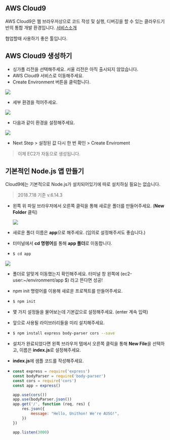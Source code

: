 ## AWS Cloud9

AWS Cloud9은 웹 브라우저상으로 코드 작성 및 실행, 디버깅을 할 수 있는 클라우드기반의 통합 개발 환경입니다. [서비스소개](https://aws.amazon.com/ko/cloud9/?nc2=h_m1)

협업할때 사용하기 좋은 툴입니다. 



## AWS Cloud9 생성하기

- 싱가폴 리전을 선택해주세요. 서울 리전은 아직 출시되지 않았습니다. 
- AWS Cloud9 서비스로 이동해주세요.
- Create Environment 버튼을 클릭합니다.

![](/Users/Seohyun/Desktop/DailyProj/unithon-seminar/1_C9/images/createEnvironment.png)

- 세부 환경을 적어주세요.

![](/Users/Seohyun/Desktop/DailyProj/unithon-seminar/1_C9/images/setting.png)

- 다음과 같이 환경을 설정해주세요.

![](/Users/Seohyun/Desktop/DailyProj/unithon-seminar/1_C9/images/setting_2.png)

- Next Step > 설정된 값 다시 한 번 확인 > Create Enviroment

> 이제 EC2가 자동으로 생성됩니다.



## 기본적인 Node.js 앱 만들기

Cloud9에는 기본적으로 Node.js가 설치되어있기에 따로 설치하실 필요는 없습니다.

> 2018.7.18 기준 v.6.14.3



- 왼쪽 위 파일 브라우저에서 오른쪽 클릭을 통해 새로운 폴더를 만들어주세요. (**New Folder** 클릭)

  ![](/Users/Seohyun/Desktop/DailyProj/unithon-seminar/1_C9/images/newFolder.png)

- 새로운 폴더 이름은 **app**으로 해주세요. (임의로 설정해주셔도 좋습니다.)

- 터미널에서 **cd 명령어**를 통해 **app 폴더**로 이동합니다.

- ```bash
  $ cd app
  ```

![](/Users/Seohyun/Desktop/DailyProj/unithon-seminar/1_C9/images/cdapp.png)

- 폴더로 알맞게 이동했는지 확인해주세요. 터미널 창 왼쪽에 (ec2-user:~/environment/app $) 라고 뜬다면 성공!

- npm init 명령어를 이용해 새로운 프로젝트를 만들어주세요. 

- ```bash
  $ npm init
  ```



- 몇 가지 설정들을 물어보는데 기본값으로 설정해주세요. (enter 계속 입력) 

- 앞으로 사용될 라이브러리들을 미리 설치해주세요. 

- ```bash
  $ npm install express body-parser cors --save
  ```



- 설치가 완료되었다면 왼쪽 브라우저 탭에서 오른쪽 클릭을 통해 **New File**을 선택하고, 이름은 **index.js**로 설정해주세요.

- **index.js**에 샘플 코드를 작성해주세요.

- ```js
  const express = require('express')
  const bodyParser = require('body-parser')
  const cors = require('cors')
  const app = express()
  
  app.use(cors())
  app.use(bodyParser.json())
  app.get('/', function (req, res) {
      res.json({
          message: "Hello, Unithon! We're AUSG!",
      })
  })
  
  app.listen(3000)
  ```

  